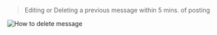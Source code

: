 > Editing or Deleting a previous message within 5 mins. of posting

![How to delete message](http://i.imgur.com/gDivlLJ.gif)